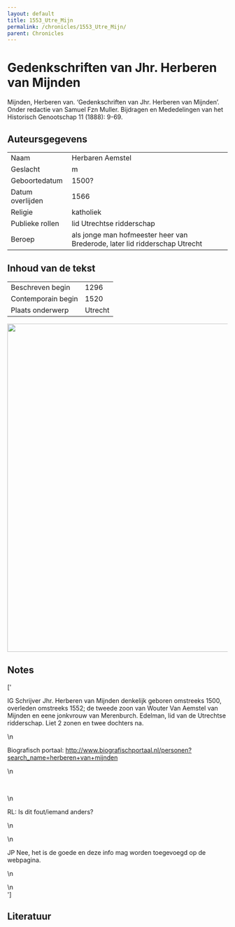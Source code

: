 ```yaml
---
layout: default
title: 1553_Utre_Mijn
permalink: /chronicles/1553_Utre_Mijn/
parent: Chronicles
--- 
```



# Gedenkschriften van Jhr. Herberen van Mijnden 

Mijnden, Herberen van. ‘Gedenkschriften van Jhr. Herberen van Mijnden’. Onder redactie van Samuel Fzn Muller. Bijdragen en Mededelingen van het Historisch Genootschap 11 (1888): 9-69. 

## Auteursgegevens 

| | | 
| --------------- | --------------- | 
| Naam | Herbaren Aemstel | 
| Geslacht | m | 
 | Geboortedatum | 1500? | 
| Datum overlijden | 1566 | 
| Religie | katholiek | 
| Publieke rollen | lid Utrechtse ridderschap | 
| Beroep | als jonge man hofmeester heer van Brederode, later lid ridderschap Utrecht | 

## Inhoud van de tekst 

| | | 
| --------------- | --------------- | 
| Beschreven begin | 1296 | 
| Contemporain begin | 1520 | 
| Plaats onderwerp | Utrecht | 

[<img src="..\..\barplots_chronicles\1553_Utre_Mijn.jpg" width="750"/>](..\..\barplots_chronicles\1553_Utre_Mijn.jpg) 

## Notes 

['<div data-schema-version="8"><p>IG Schrijver Jhr. Herberen van Mijnden denkelijk geboren omstreeks 1500, overleden omstreeks 1552; de tweede zoon van Wouter Van Aemstel van Mijnden en eene jonkvrouw van Merenburch. Edelman, lid van de Utrechtse ridderschap. Liet 2 zonen en twee dochters na.</p>\n<p>Biografisch portaal: <a href="http://www.biografischportaal.nl/personen?search_name=herberen+van+mijnden" rel="noopener noreferrer nofollow">http://www.biografischportaal.nl/personen?search_name=herberen+van+mijnden</a></p>\n<p>&nbsp;</p>\n<p>RL: Is dit fout/iemand anders? </p>\n<p></p>\n<p>JP Nee, het is de goede en deze info mag worden toegevoegd op de webpagina.</p>\n<p></p>\n</div>'] 

## Literatuur 

